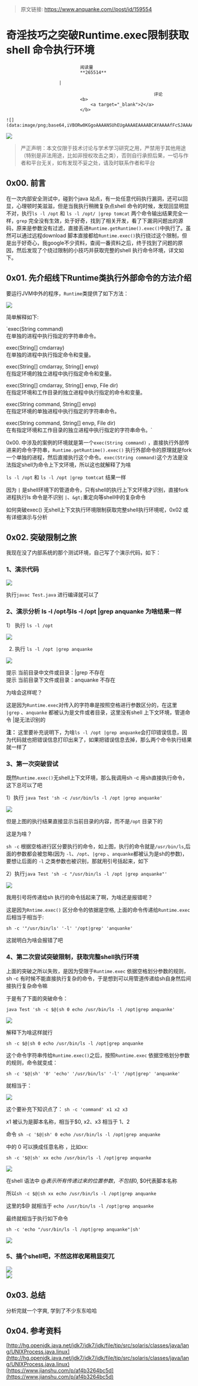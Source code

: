 > 原文链接: https://www.anquanke.com//post/id/159554 


# 奇淫技巧之突破Runtime.exec限制获取shell 命令执行环境


                                阅读量   
                                **265514**
                            
                        |
                        
                                                            评论
                                <b>
                                    <a target="_blank">2</a>
                                </b>
                                                                                                                                    ![](data:image/png;base64,iVBORw0KGgoAAAANSUhEUgAAAAEAAAABCAYAAAAfFcSJAAAAAXNSR0IArs4c6QAAAARnQU1BAACxjwv8YQUAAAAJcEhZcwAADsQAAA7EAZUrDhsAAAANSURBVBhXYzh8+PB/AAffA0nNPuCLAAAAAElFTkSuQmCC)
                                                                                            



[![](https://p1.ssl.qhimg.com/t01c758d15d94c43555.jpg)](https://p1.ssl.qhimg.com/t01c758d15d94c43555.jpg)

> 严正声明：本文仅限于技术讨论与学术学习研究之用，严禁用于其他用途（特别是非法用途，比如非授权攻击之类），否则自行承担后果，一切与作者和平台无关，如有发现不妥之处，请及时联系作者和平台

## 0x00. 前言

在一次内部安全测试中，碰到个java 站点，有一处任意代码执行漏洞，还可以回显，心理顿时美滋滋，但是当我执行稍微复杂点shell 命令的时候，发现回显明显不对，执行`ls -l /opt` 和 `ls -l /opt/ |grep tomcat` 两个命令输出结果完全一样，`grep` 完全没有生效，处于好奇，找到了相关开发，看了下漏洞问题出的源码，原来是参数没有过滤，直接丢进`Runtime.getRuntime().exec()`中执行了。虽然可以通过远程download 脚本直接都给`Runtime.exec()`执行绕过这个限制，但是出于好奇心，我google不少资料，查阅一番资料之后，终于找到了问题的原因，然后发现了个绕过限制的小技巧并获取完整的shell 执行命令环境，详文如下。



## 0x01. 先介绍线下Runtime类执行外部命令的方法介绍

要运行JVM中外的程序，`Runtime`类提供了如下方法：

[![](https://p2.ssl.qhimg.com/t01543e0d493546a8e7.png)](https://p2.ssl.qhimg.com/t01543e0d493546a8e7.png)

简单解释如下:

`exec(String command)<br>
在单独的进程中执行指定的字符串命令。

exec(String[] cmdarray)<br>
在单独的进程中执行指定命令和变量。

exec(String[] cmdarray, String[] envp)<br>
在指定环境的独立进程中执行指定命令和变量。

exec(String[] cmdarray, String[] envp, File dir)<br>
在指定环境和工作目录的独立进程中执行指定的命令和变量。

exec(String command, String[] envp)<br>
在指定环境的单独进程中执行指定的字符串命令。

exec(String command, String[] envp, File dir)<br>
在有指定环境和工作目录的独立进程中执行指定的字符串命令。`

0x00. 中涉及的案例的环境就是第一个`exec(String command)` ，直接执行外部传进来的命令字符串，`Runtime.getRuntime().exec()` 执行外部命令的原理就是fork一个单独的进程，然后直接执行这个命令。`exec(String command)`这个方法是没法指定shell为命令上下文环境，所以这也就解释了为啥

`ls -l /opt` 和 `ls -l /opt |grep tomtcat` 结果一样

因为 `|` 是shell环境下的管道命令，只有shell的执行上下文环境才识别，直接fork进程执行ls 命令是不识别 `|`、`&gt;`重定向等shell中的复杂命令

如何突破exec() 无shell上下文执行环境限制获取完整shell执行环境呢，0x02 或有详细演示与分析



## 0x02. 突破限制之旅

我现在没了内部系统的那个测试环境，自己写了个演示代码，如下：

### 1、演示代码

[![](https://p0.ssl.qhimg.com/t01c22d6f47bfd6bd0c.png)](https://p0.ssl.qhimg.com/t01c22d6f47bfd6bd0c.png)

执行`javac Test.java` 进行编译就可以了

### 2、演示分析 ls -l /opt与ls -l /opt |grep anquanke 为啥结果一样

1） 执行 `ls -l /opt`

[![](https://p0.ssl.qhimg.com/t012588c6b0a33c4179.png)](https://p0.ssl.qhimg.com/t012588c6b0a33c4179.png)

2) 执行 `ls -l /opt |grep anquanke`

[![](https://p2.ssl.qhimg.com/t0106358e66dc297295.png)](https://p2.ssl.qhimg.com/t0106358e66dc297295.png)

提示 当前目录中文件或目录：|grep 不存在<br>
提示 当前目录下文件或目录：anquanke 不存在

为啥会这样呢？

这是因为`Runtime.exec`对传入的字符串是按照空格进行参数区分的，在这里<br>`|grep` 、`anquanke` 都被认为是文件或者目录，这里没有shell 上下文环境，管道命令 |是无法识别的

**注：** 这里要补充说明下，为啥`ls -l /opt |grep anquanke`会打印错误信息，因为代码就也把错误信息打印出来了，如果把错误信息去掉，那么两个命令执行结果就一样了

### 3、第一次突破尝试

既然`Runtime.exec()`无shell上下文环境，那么我调用sh -c 用sh直接执行命令，这下总可以了吧

1）执行 `java Test 'sh -c /usr/bin/ls -l /opt |grep anquanke'`

[![](https://p0.ssl.qhimg.com/t01a0c670f4a8d9cc84.png)](https://p0.ssl.qhimg.com/t01a0c670f4a8d9cc84.png)

但是上图的执行结果直接显示当前目录的内容，而不是`/opt` 目录下的

这是为啥？

`sh -c` 根据空格进行区分要执行的命令，如上图，执行的命令就是`/usr/bin/ls`,后面的参数都会被忽略(因为 `-l`、`/opt`、`|grep` 、`anquanke`都被认为是sh的参数)，要想让后面的 `-l` 之类参数也被识别，那就用引号括起来，如下

2）执行`java Test 'sh -c "/usr/bin/ls -l /opt |grep anquanke"'`

[![](https://p4.ssl.qhimg.com/t01fda35e41a68c4543.png)](https://p4.ssl.qhimg.com/t01fda35e41a68c4543.png)

我用引号将传递给sh 执行的命令括起来了啊，为啥还是报错呢？

这是因为`Rntime.exec()` 区分命令的依据是空格, 上面的命令传递给`Runtime.exec`后相当于相当于:

`sh -c '"/usr/bin/ls' '-l' '/opt|grep' 'anquanke'`

这就明白为啥会报错了吧

### 4、第二次尝试突破限制，获取完整shell执行环境

上面的突破之所以失败，是因为受限于`Runtime.exec` 依据空格划分参数的规则，sh -c 有时候不能直接执行复杂的命令，于是想到可以用管道传递给sh自身然后间接执行复杂命令嘛

于是有了下面的突破命令：

`java Test 'sh -c $@|sh 0 echo /usr/bin/ls -l /opt|grep anquanke'`

[![](https://p3.ssl.qhimg.com/t016d028410e3cab301.png)](https://p3.ssl.qhimg.com/t016d028410e3cab301.png)

解释下为啥这样就行

`sh -c $@|sh 0 echo /usr/bin/ls -l /opt|grep anquanke`

这个命令字符串传给`Runtime.exec()`之后，按照`Runtime.exec` 依据空格划分参数的规则，命令就变成：

`sh -c '$@|sh' '0' 'echo' '/usr/bin/ls' '-l' '/opt|grep' 'anquanke'`

就相当于：

[![](https://p1.ssl.qhimg.com/t019aa17439b7f39c22.png)](https://p1.ssl.qhimg.com/t019aa17439b7f39c22.png)

这个要补充下知识点了： `sh -c 'command' x1 x2 x3`

x1 被认为是脚本名称，相当于$0, x2、x3 相当于 $1、$2

命令 `sh -c '$@|sh' 0 echo /usr/bin/ls -l /opt|grep anquanke`

中的 0 可以换成任意名称 ，比如xx:

`sh -c '$@|sh' xx echo /usr/bin/ls -l /opt|grep anquanke`

[![](https://p5.ssl.qhimg.com/t0194c5af3a056ac26a.png)](https://p5.ssl.qhimg.com/t0194c5af3a056ac26a.png)

在shell 语法中 $@ 表示所有传递过来的位置参数，不包括$0, $0代表脚本名称

所以`sh -c $@|sh xx echo /usr/bin/ls -l /opt|grep anquanke`

这里的$@ 就相当于 `echo /usr/bin/ls -l /opt|grep anquanke`

最终就相当于执行如下命令

`sh -c 'echo "/usr/bin/ls -l /opt|grep anquanke"|sh'`

[![](https://p3.ssl.qhimg.com/t01e5150c5ab17a9cba.png)](https://p3.ssl.qhimg.com/t01e5150c5ab17a9cba.png)

### 5、搞个shell吧，不然这样收尾稍显突兀

[![](https://p0.ssl.qhimg.com/t0189043fb6d9393137.png)](https://p0.ssl.qhimg.com/t0189043fb6d9393137.png)<br>[![](https://p1.ssl.qhimg.com/t01d286f5004044ebbd.png)](https://p1.ssl.qhimg.com/t01d286f5004044ebbd.png)



## 0x03. 总结

分析完就一个字爽, 学到了不少东东哈哈



## 0x04. 参考资料

[http://hg.openjdk.java.net/jdk7/jdk7/jdk/file/tip/src/solaris/classes/java/lang/UNIXProcess.java.linux](http://hg.openjdk.java.net/jdk7/jdk7/jdk/file/tip/src/solaris/classes/java/lang/UNIXProcess.java.linux)<br>[https://www.jianshu.com/p/af4b3264bc5d](https://www.jianshu.com/p/af4b3264bc5d)
